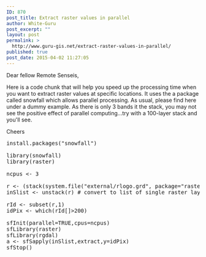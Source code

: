 ```yaml
---
ID: 870
post_title: Extract raster values in parallel
author: White-Guru
post_excerpt: ""
layout: post
permalink: >
  http://www.guru-gis.net/extract-raster-values-in-parallel/
published: true
post_date: 2015-04-02 11:27:05
---
```

Dear fellow Remote Senseis,

Here is a code chunk that will help you speed up the processing time when you want to extract raster values at specific locations.
It uses the a package called snowfall which allows parallel processing.
As usual, please find here under a dummy example. As there is only 3 bands it the stack, you may not see the positive effect of parallel computing...try with a 100-layer stack and you'll see.

Cheers

<pre lang='rsplus'>
install.packages("snowfall")

library(snowfall)
library(raster)

ncpus <- 3

r <- (stack(system.file("external/rlogo.grd", package="raster")))
inSlist <- unstack(r) # convert to list of single raster layers

rId <- subset(r,1)
idPix <- which(rId[]>200)

sfInit(parallel=TRUE,cpus=ncpus)
sfLibrary(raster)
sfLibrary(rgdal)
a <- sfSapply(inSlist,extract,y=idPix)
sfStop()
</pre>